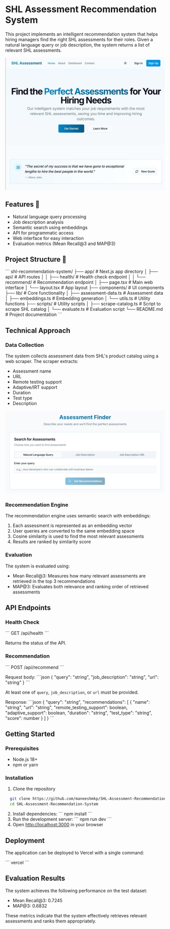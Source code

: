 # SHL Assessment Recommendation System

This project implements an intelligent recommendation system that helps hiring managers find the right SHL assessments for their roles. Given a natural language query or job description, the system returns a list of relevant SHL assessments.

![Alt Text](FrontImage.jpg)

## Features 📌

- Natural language query processing
- Job description analysis
- Semantic search using embeddings
- API for programmatic access
- Web interface for easy interaction
- Evaluation metrics (Mean Recall@3 and MAP@3)

## Project Structure 📂

\`\`\`
shl-recommendation-system/
├── app/                      # Next.js app directory
│   ├── api/                  # API routes
│   │   ├── health/           # Health check endpoint
│   │   └── recommend/        # Recommendation endpoint
│   ├── page.tsx              # Main web interface
│   └── layout.tsx            # App layout
├── components/               # UI components
├── lib/                      # Core functionality
│   ├── assessment-data.ts    # Assessment data
│   ├── embeddings.ts         # Embedding generation
│   └── utils.ts              # Utility functions
├── scripts/                  # Utility scripts
│   ├── scrape-catalog.ts     # Script to scrape SHL catalog
│   └── evaluate.ts           # Evaluation script
└── README.md                 # Project documentation
\`\`\`

## Technical Approach

### Data Collection

The system collects assessment data from SHL's product catalog using a web scraper. The scraper extracts:

- Assessment name
- URL
- Remote testing support
- Adaptive/IRT support
- Duration
- Test type
- Description

![Alt Text](AssesFind.jpg)


### Recommendation Engine

The recommendation engine uses semantic search with embeddings:

1. Each assessment is represented as an embedding vector
2. User queries are converted to the same embedding space
3. Cosine similarity is used to find the most relevant assessments
4. Results are ranked by similarity score

### Evaluation

The system is evaluated using:

- Mean Recall@3: Measures how many relevant assessments are retrieved in the top 3 recommendations
- MAP@3: Evaluates both relevance and ranking order of retrieved assessments

## API Endpoints

### Health Check

\`\`\`
GET /api/health
\`\`\`

Returns the status of the API.

### Recommendation

\`\`\`
POST /api/recommend
\`\`\`

Request body:
\`\`\`json
{
  "query": "string",
  "job_description": "string",
  "url": "string"
}
\`\`\`

At least one of `query`, `job_description`, or `url` must be provided.

Response:
\`\`\`json
{
  "query": "string",
  "recommendations": [
    {
      "name": "string",
      "url": "string",
      "remote_testing_support": boolean,
      "adaptive_support": boolean,
      "duration": "string",
      "test_type": "string",
      "score": number
    }
  ]
}
\`\`\`

## Getting Started

### Prerequisites

- Node.js 18+
- npm or yarn

### Installation

1. Clone the repository
 ```sh
   git clone https://github.com/maneeshmkp/SHL-Assessment-Recommendation-System
   cd SHL-Assessment-Recommendation-System
   ```

2. Install dependencies:
   \`\`\`
   npm install
   \`\`\`
3. Run the development server:
   \`\`\`
   npm run dev
   \`\`\`
4. Open [http://localhost:3000](http://localhost:3000) in your browser

## Deployment

The application can be deployed to Vercel with a single command:

\`\`\`
vercel
\`\`\`

## Evaluation Results

The system achieves the following performance on the test dataset:

- Mean Recall@3: 0.7245
- MAP@3: 0.6832

These metrics indicate that the system effectively retrieves relevant assessments and ranks them appropriately.
